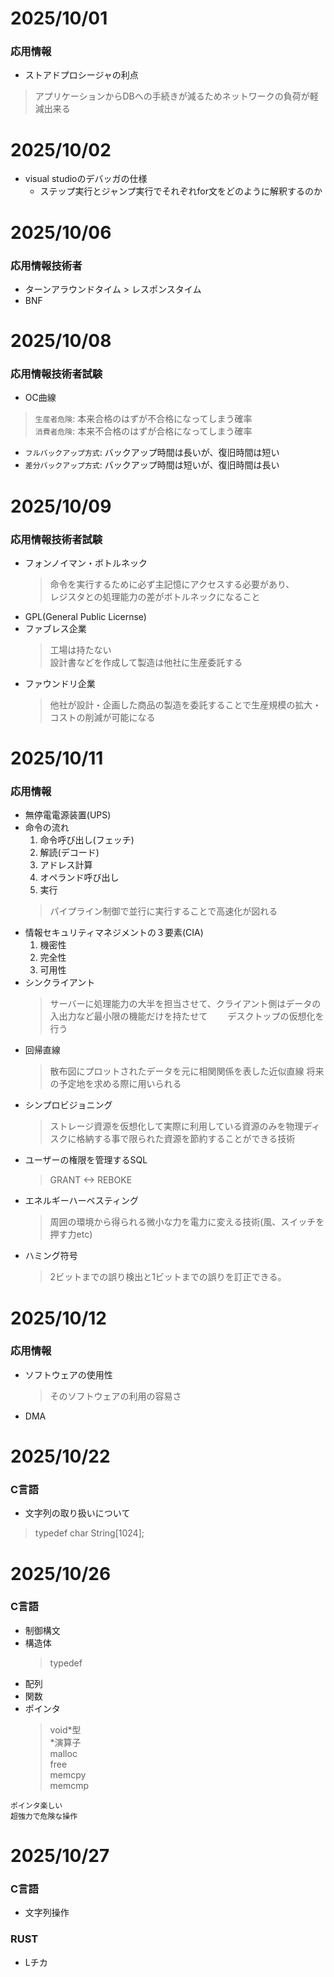 # 2025/10/01
### 応用情報
- ストアドプロシージャの利点
> アプリケーションからDBへの手続きが減るためネットワークの負荷が軽減出来る
> 

# 2025/10/02
- visual studioのデバッガの仕様
  - ステップ実行とジャンプ実行でそれぞれfor文をどのように解釈するのか

# 2025/10/06
### 応用情報技術者
- ターンアラウンドタイム > レスポンスタイム
- BNF

# 2025/10/08
### 応用情報技術者試験
- OC曲線
> `生産者危険`: 本来合格のはずが不合格になってしまう確率  
> `消費者危険`: 本来不合格のはずが合格になってしまう確率
- `フルバックアップ方式`: バックアップ時間は長いが、復旧時間は短い
- `差分バックアップ方式`: バックアップ時間は短いが、復旧時間は長い

# 2025/10/09
### 応用情報技術者試験
- フォンノイマン・ボトルネック
  > 命令を実行するために必ず主記憶にアクセスする必要があり、  
  > レジスタとの処理能力の差がボトルネックになること
- GPL(General Public Licernse)
- ファブレス企業
  > 工場は持たない  
  > 設計書などを作成して製造は他社に生産委託する
- ファウンドリ企業
  > 他社が設計・企画した商品の製造を委託することで生産規模の拡大・コストの削減が可能になる

# 2025/10/11
### 応用情報
- 無停電電源装置(UPS)
- 命令の流れ
  1. 命令呼び出し(フェッチ)
  2. 解読(デコード)
  3. アドレス計算
  4. オペランド呼び出し
  5. 実行
  > パイプライン制御で並行に実行することで高速化が図れる
- 情報セキュリティマネジメントの３要素(CIA)
  1. 機密性
  2. 完全性
  3. 可用性
- シンクライアント
  > サーバーに処理能力の大半を担当させて、クライアント側はデータの入出力など最小限の機能だけを持たせて　　
  > デスクトップの仮想化を行う
- 回帰直線
  > 散布図にプロットされたデータを元に相関関係を表した近似直線
  > 将来の予定地を求める際に用いられる
- シンプロビジョニング
  > ストレージ資源を仮想化して実際に利用している資源のみを物理ディスクに格納する事で限られた資源を節約することができる技術
- ユーザーの権限を管理するSQL
  > GRANT <-> REBOKE
- エネルギーハーベスティング
  > 周囲の環境から得られる微小な力を電力に変える技術(風、スイッチを押す力etc)
- ハミング符号
  > 2ビットまでの誤り検出と1ビットまでの誤りを訂正できる。

# 2025/10/12
### 応用情報
- ソフトウェアの使用性
  > そのソフトウェアの利用の容易さ
- DMA

# 2025/10/22
### C言語
- 文字列の取り扱いについて
> typedef char String[1024];

# 2025/10/26
### C言語
- 制御構文
- 構造体
  > typedef
- 配列
- 関数
- ポインタ
  > void*型  
  > *演算子  
  > malloc  
  > free  
  > memcpy  
  > memcmp
```
ポインタ楽しい
超強力で危険な操作
```

# 2025/10/27
### C言語
- 文字列操作
### RUST
- Lチカ
